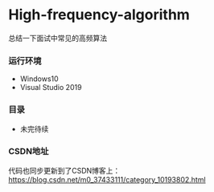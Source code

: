 # High-frequency-algorithm
总结一下面试中常见的高频算法
### 运行环境
* Windows10
* Visual Studio 2019
### 目录
* 未完待续
### CSDN地址
代码也同步更新到了CSDN博客上：https://blog.csdn.net/m0_37433111/category_10193802.html
